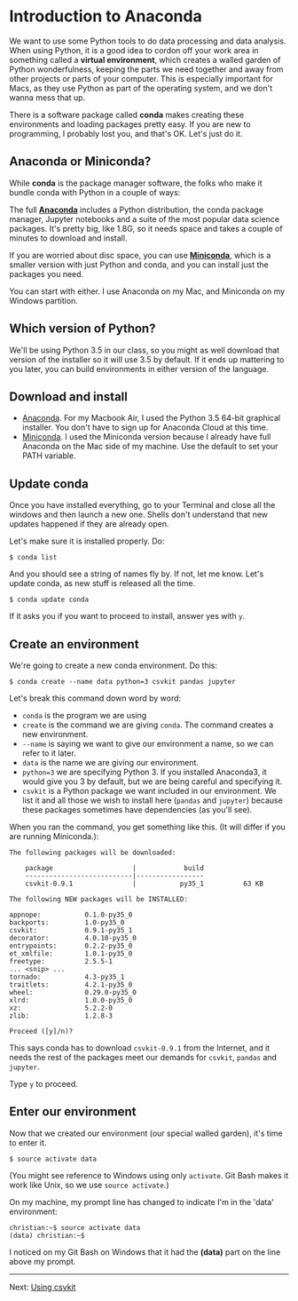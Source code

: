 Introduction to Anaconda
===================

We want to use some Python tools to do data processing and data analysis. When using Python, it is a good idea to cordon off your work area in something called a **virtual environment**, which creates a walled garden of Python wonderfulness, keeping the parts we need together and away from other projects or parts of your computer. This is especially important for Macs, as they use Python as part of the operating system, and we don't wanna mess that up.

There is a software package called **conda** makes creating these environments and loading packages pretty easy. If you are new to programming, I probably lost you, and that's OK. Let's just do it.

## Anaconda or Miniconda?

While **conda** is the package manager software, the folks who make it bundle conda with Python in a couple of ways:

The full **[Anaconda](https://www.continuum.io/downloads)** includes a Python distribution, the conda package manager, Jupyter notebooks and a suite of the most popular data science packages. It's pretty big, like 1.8G, so it needs space and takes a couple of minutes to download and install.

If you are worried about disc space, you can use **[Miniconda](http://conda.pydata.org/miniconda.html)**, which is a smaller version with just Python and conda, and you can install just the packages you need.

You can start with either. I use Anaconda on my Mac, and Miniconda on my Windows partition.

## Which version of Python?

We'll be using Python 3.5 in our class, so you might as well download that version of the installer so it will use 3.5 by default. If it ends up mattering to you later, you can build environments in either version of the language.

## Download and install

* [Anaconda](https://www.continuum.io/downloads). For my Macbook Air, I used the Python 3.5 64-bit graphical installer. You don't have to sign up for Anaconda Cloud at this time.
* [Miniconda](http://conda.pydata.org/miniconda.html). I used the Miniconda version because I already have full Anaconda on the Mac side of my machine. Use the default to set your PATH variable.

## Update conda

Once you have installed everything, go to your Terminal and close all the windows and then launch a new one. Shells don't understand that new updates happened if they are already open.

Let's make sure it is installed properly. Do:

`$ conda list`

And you should see a string of names fly by. If not, let me know. Let's update conda, as new stuff is released all the time.

`$ conda update conda`

If it asks you if you want to proceed to install, answer yes with `y`.

## Create an environment

We're going to create a new conda environment. Do this:

`$ conda create --name data python=3 csvkit pandas jupyter`

Let's break this command down word by word:

* `conda` is the program we are using
* `create` is the command we are giving `conda`. The command creates a new environment.
* `--name` is saying we want to give our environment a name, so we can refer to it later.
* `data` is the name we are giving our environment.
* `python=3` we are specifying Python 3. If you installed Anaconda3, it would give you 3 by default, but we are being careful and specifying it.
* `csvkit` is a Python package we want included in our environment. We list it and all those we wish to install here (`pandas` and `jupyter`) because these packages sometimes have dependencies (as you'll see).

When you ran the command, you get something like this. (It will differ if you are running Miniconda.):

```
The following packages will be downloaded:

    package                    |            build
    ---------------------------|-----------------
    csvkit-0.9.1               |           py35_1          63 KB

The following NEW packages will be INSTALLED:

appnope:           0.1.0-py35_0
backports:         1.0-py35_0
csvkit:            0.9.1-py35_1
decorator:         4.0.10-py35_0
entrypoints:       0.2.2-py35_0
et_xmlfile:        1.0.1-py35_0
freetype:          2.5.5-1
... <snip> ...
tornado:           4.3-py35_1
traitlets:         4.2.1-py35_0
wheel:             0.29.0-py35_0
xlrd:              1.0.0-py35_0
xz:                5.2.2-0
zlib:              1.2.8-3

Proceed ([y]/n)?
```

This says conda has to download `csvkit-0.9.1` from the Internet, and it needs the rest of the packages meet our demands for `csvkit`, `pandas` and `jupyter`.

Type `y` to proceed.

## Enter our environment

Now that we created our environment (our special walled garden), it's time to enter it.

`$ source activate data`

(You might see reference to Windows using only `activate`. Git Bash makes it work like Unix, so we use `source activate`.)

On my machine, my prompt line has changed to indicate I'm in the 'data' environment:

```
christian:~$ source activate data
(data) christian:~$
```

I noticed on my Git Bash on Windows that it had the **(data)** part on the line above my prompt.

---

Next: [Using csvkit](csvkit/UsingCsvkit.md)
